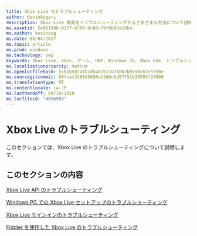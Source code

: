 ```yaml
---
title: Xbox Live のトラブルシューティング
author: KevinAsgari
description: Xbox Live 開発をトラブルシューティングするさまざまな方法について説明します。
ms.assetid: 5e96199b-9177-4789-9c80-79f6b83a2db4
ms.author: kevinasg
ms.date: 04/04/2017
ms.topic: article
ms.prod: windows
ms.technology: uwp
keywords: Xbox Live, Xbox, ゲーム, UWP, Windows 10, Xbox One, トラブルシューティング
ms.localizationpriority: medium
ms.openlocfilehash: 5c61b5d74fbcd5487b11b71067b0558c67e5590e
ms.sourcegitcommit: 68fcac3288d5698a13dbcbd57f51b30592f24860
ms.translationtype: MT
ms.contentlocale: ja-JP
ms.lasthandoff: 09/19/2018
ms.locfileid: "4056903"
---
```

# <a name="troubleshooting-xbox-live"></a>Xbox Live のトラブルシューティング

このセクションでは、Xbox Live のトラブルシューティングについて説明します。

## <a name="in-this-section"></a>このセクションの内容

[Xbox Live API のトラブルシューティング](troubleshooting-the-xbox-live-services-api.md)

[Windows PC での Xbox Live セットアップのトラブルシューティング](troubleshooting-pc-setup.md)

[Xbox Live サインインのトラブルシューティング](troubleshooting-sign-in.md)

[Fiddler を使用した Xbox Live のトラブルシューティング](how-to-set-up-fiddler-for-debugging.md)
